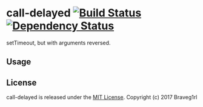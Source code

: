 # call-delayed [![Build Status](https://travis-ci.org/braveg1rl/call-delayed.png?branch=master)](https://travis-ci.org/braveg1rl/call-delayed) [![Dependency Status](https://david-dm.org/braveg1rl/call-delayed.png)](https://david-dm.org/braveg1rl/call-delayed)

setTimeout, but with arguments reversed.

## Usage



## License

call-delayed is released under the [MIT License](http://opensource.org/licenses/MIT).
Copyright (c) 2017 Braveg1rl
